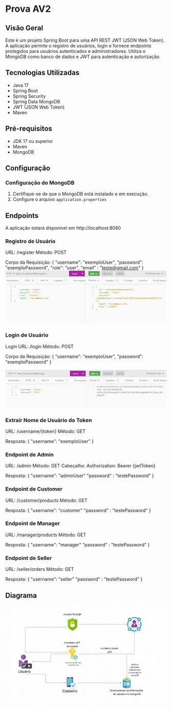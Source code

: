 # Prova AV2

## Visão Geral
Este é um projeto Spring Boot para uma API REST JWT (JSON Web Token). A aplicação permite o registro de usuários, login e fornece endpoints protegidos para usuários autenticados e administradores. Utiliza o MongoDB como banco de dados e JWT para autenticação e autorização.
## Tecnologias Utilizadas
- Java 17
- Spring Boot
- Spring Security
- Spring Data MongoDB
- JWT (JSON Web Token)
- Maven

## Pré-requisitos
- JDK 17 ou superior
- Maven
- MongoDB

## Configuração

### Configuração do MongoDB

1. Certifique-se de que o MongoDB está instalado e em execução.
2. Configure o arquivo `application.properties`

## Endpoints
A aplicação estará disponível em http://localhost:8080

### Registro de Usuário
URL: /register
Método: POST

Corpo da Requisição:
{
  "username": "exemploUser",
  "password": "exemploPassword",
  "role": "user",
  "email" : "teste@gmail.com"
}
![image](https://github.com/isabellaarg/Av2Prova/blob/main/assets%20aaw/assets2.png)

### Login de Usuário
Login
URL: /login
Método: POST

Corpo da Requisição:
{
  "username": "exemploUser",
  "password": "exemploPassword"
}

![image](https://github.com/isabellaarg/Av2Prova/blob/main/assets%20aaw/assets3.png)

### Extrair Nome de Usuário do Token
URL: /username/{token}
Método: GET

Resposta:
{
  "username": "exemploUser"
}


### Endpoint de Admin
URL: /admin
Método: GET
Cabeçalho: Authorization: Bearer {jwtToken}

Resposta:
{
  "username": "adminUser"
  "password" : "testePassword"
}

### Endpoint de Customer
URL: /customer/products
Método: GET

Resposta:
{
  "username": "customer"
  "password" : "testePassword"
}

### Endpoint de Manager
URL: /manager/products
Método: GET

Resposta:
{
  "username": "manager"
  "password" : "testePassword"
}

### Endpoint de Seller
URL: /seller/orders
Método: GET

Resposta:
{
  "username": "seller"
  "password" : "testePassword"
}


## Diagrama
![image](https://github.com/isabellaarg/Av2Prova/blob/main/assets%20aaw/Captura%20de%20tela%202024-06-20%20203507.png)
